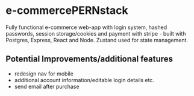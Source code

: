 # e-commercePERNstack

Fully functional e-commerce web-app with login system, hashed passwords, session storage/cookies and payment with stripe - 
built with Postgres, Express, React and Node. Zustand used for state management. 

## Potential Improvements/additional features

- redesign nav for mobile
- additional account information/editable login details etc.
- send email after purchase
